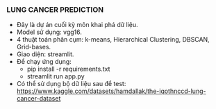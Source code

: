 ### LUNG CANCER PREDICTION
- Đây là dự án cuối kỳ môn khai phá dữ liệu.
- Model sử dụng: vgg16.
- 4 thuật toán phân cụm: k-means, Hierarchical Clustering, DBSCAN, Grid-bases.
- Giao diện: streamlit.
- Để chạy ứng dụng:
    * pip install -r requirements.txt
    * streamlit run app.py
- Có thể sử dụng bộ dữ liệu sau để test: https://www.kaggle.com/datasets/hamdallak/the-iqothnccd-lung-cancer-dataset
